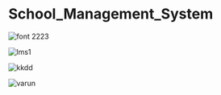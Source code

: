 # School_Management_System

![font 2223](https://user-images.githubusercontent.com/37147607/215542826-953318b6-6b18-4143-9c46-d3776796413a.JPG)

![lms1](https://user-images.githubusercontent.com/37147607/215542150-30cf792c-b23e-4c42-b436-a998f4317f01.JPG)

![kkdd](https://user-images.githubusercontent.com/37147607/215542517-45d9910a-8ce5-4ab2-b5f0-baf6163f9e9e.JPG)

![varun](https://user-images.githubusercontent.com/37147607/215543057-0cbb3d0e-20a2-4c41-bbc5-6be129a5f576.JPG)
